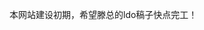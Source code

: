 <!--
.. title: 期待滕总的投稿
.. slug: qi-dai-teng-zong-de-gao-gao
.. date: 2022-11-26 00:18:01 UTC+08:00
.. tags: ldo
.. category: 硬件 
.. link: 
.. description: 
.. type: text
-->

本网站建设初期，希望滕总的ldo稿子快点完工！
